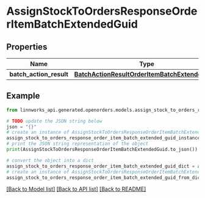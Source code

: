 # AssignStockToOrdersResponseOrderItemBatchExtendedGuid


## Properties

Name | Type | Description | Notes
------------ | ------------- | ------------- | -------------
**batch_action_result** | [**BatchActionResultOrderItemBatchExtendedGuid**](BatchActionResultOrderItemBatchExtendedGuid.md) |  | [optional] 

## Example

```python
from linnworks_api.generated.openorders.models.assign_stock_to_orders_response_order_item_batch_extended_guid import AssignStockToOrdersResponseOrderItemBatchExtendedGuid

# TODO update the JSON string below
json = "{}"
# create an instance of AssignStockToOrdersResponseOrderItemBatchExtendedGuid from a JSON string
assign_stock_to_orders_response_order_item_batch_extended_guid_instance = AssignStockToOrdersResponseOrderItemBatchExtendedGuid.from_json(json)
# print the JSON string representation of the object
print(AssignStockToOrdersResponseOrderItemBatchExtendedGuid.to_json())

# convert the object into a dict
assign_stock_to_orders_response_order_item_batch_extended_guid_dict = assign_stock_to_orders_response_order_item_batch_extended_guid_instance.to_dict()
# create an instance of AssignStockToOrdersResponseOrderItemBatchExtendedGuid from a dict
assign_stock_to_orders_response_order_item_batch_extended_guid_from_dict = AssignStockToOrdersResponseOrderItemBatchExtendedGuid.from_dict(assign_stock_to_orders_response_order_item_batch_extended_guid_dict)
```
[[Back to Model list]](../README.md#documentation-for-models) [[Back to API list]](../README.md#documentation-for-api-endpoints) [[Back to README]](../README.md)


